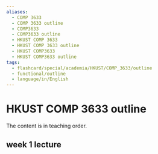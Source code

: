 ```yaml
---
aliases:
  - COMP 3633
  - COMP 3633 outline
  - COMP3633
  - COMP3633 outline
  - HKUST COMP 3633
  - HKUST COMP 3633 outline
  - HKUST COMP3633
  - HKUST COMP3633 outline
tags:
  - flashcard/special/academia/HKUST/COMP_3633/outline
  - functional/outline
  - language/in/English
---
```


# HKUST COMP 3633 outline

The content is in teaching order.

## week 1 lecture
